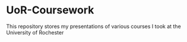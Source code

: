 # UoR-Coursework
This repository stores my presentations of various courses I took at the University of Rochester
